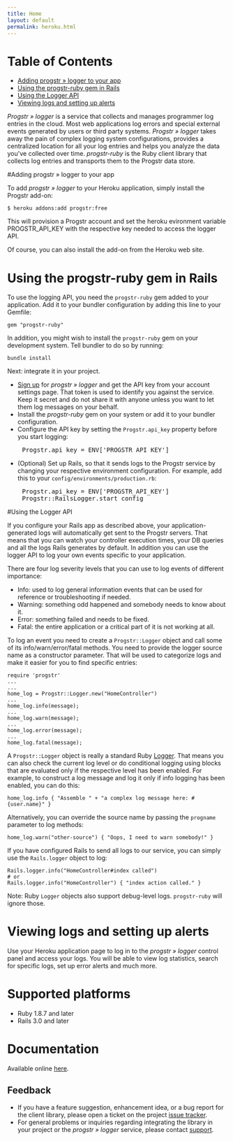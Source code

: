 ```yaml
---
title: Home
layout: default
permalink: heroku.html
---
```

Table of Contents
=================
* [Adding progstr &raquo; logger to your app](#adding_progstr__logger_to_your_app)
* [Using the progstr-ruby gem in Rails](#using_the_progstrruby_gem_in_rails)
* [Using the Logger API](#using_the_logger_api)
* [Viewing logs and setting up alerts](#viewing_logs_and_setting_up_alerts)

*Progstr &raquo; logger* is a service that collects and manages programmer log entries in the cloud. Most web applications log errors and special external events generated by users or third party systems. *Progstr &raquo; logger* takes away the pain of complex logging system configurations, provides a centralized location for all your log entries and helps you analyze the data you've collected over time. *progstr-ruby* is the Ruby client library that collects log entries and transports them to the Progstr data store.

#Adding progstr &raquo; logger to your app

To add *progstr &raquo; logger* to your Heroku application, simply install the Progstr add-on:

    $ heroku addons:add progstr:free

This will provision a Progstr account and set the heroku evironment variable PROGSTR_API_KEY with the respective key needed to access the logger API.

Of course, you can also install the add-on from the Heroku web site.

# Using the progstr-ruby gem in Rails

To use the logging API, you need the `progstr-ruby` gem added to your application. Add it to your bundler configuration by adding this line to your Gemfile:

    gem "progstr-ruby"

In addition, you might wish to install the `progstr-ruby` gem on your development system. Tell bundler to do so by running:

    bundle install

Next: integrate it in your project.

* [Sign up](http://app.progstr.com/signup) for *progstr &raquo; logger* and get the API key from your account settings page. That token is used to identify you against the service. Keep it secret and do not share it with anyone unless you want to let them log messages on your behalf.
* Install the  *progstr-ruby* gem on your system or add it to your bundler configuration.
* Configure the API key by setting the `Progstr.api_key` property before you start logging:
<pre>
    Progstr.api_key = ENV['PROGSTR_API_KEY']
</pre>
* (Optional) Set up Rails, so that it sends logs to the Progstr service by changing your respective environment configuration. For example, add this to your `config/environments/production.rb`:
<pre>
    Progstr.api_key = ENV['PROGSTR_API_KEY']
    Progstr::RailsLogger.start config
</pre>

#Using the Logger API

If you configure your Rails app as described above, your application-generated logs will automatically get sent to the Progstr servers. That means that you can watch your controller execution times, your DB queries and all the logs Rails generates by default. In addition you can use the logger API to log your own events specific to your application.

There are four log severity levels that you can use to log events of different importance: 

* Info: used to log general information events that can be used for reference or troubleshooting if needed.
* Warning: something odd happened and somebody needs to know about it.
* Error: something failed and needs to be fixed.
* Fatal: the entire application or a critical part of it is not working at all.

To log an event you need to create a `Progstr::Logger` object and call some of its info/warn/error/fatal methods. You need to provide the logger source name as a constructor parameter. That will be used to categorize logs and make it easier for you to find specific entries:

    require 'progstr'
    ...
    ...
    home_log = Progstr::Logger.new("HomeController")
    ...
    home_log.info(message);
    ...
    home_log.warn(message);
    ...
    home_log.error(message);
    ...
    home_log.fatal(message);

A `Progstr::Logger` object is really a standard Ruby [Logger](http://www.ruby-doc.org/stdlib/libdoc/logger/rdoc/classes/Logger.html). That means you can also check the current log level or do conditional logging using blocks that are evaluated only if the respective level has been enabled. For example, to construct a log message and log it only if info logging has been enabled, you can do this:

    home_log.info { "Assemble " + "a complex log message here: #{user.name}" }

Alternatively, you can override the source name by passing the `progname` parameter to log methods:

    home_log.warn("other-source") { "Oops, I need to warn somebody!" }

If you have configured Rails to send all logs to our service, you can simply use the `Rails.logger` object to log:

    Rails.logger.info("HomeController#index called")
    # or
    Rails.logger.info("HomeController") { "index action called." }

Note: Ruby `Logger` objects also support debug-level logs. `progstr-ruby` will ignore those.

# Viewing logs and setting up alerts

Use your Heroku application page to log in to the *progstr &raquo; logger* control panel and access your logs. You will be able to view log statistics, search for specific logs, set up error alerts and much more.

# Supported platforms

* Ruby 1.8.7 and later
* Rails 3.0 and later

# Documentation

Available online [here](http://docs.progstr.com).

Feedback
--------
* If you have a feature suggestion, enhancement idea, or a bug report for the client library, please open a ticket on the project [issue tracker](https://github.com/progstr/progstr-ruby/issues).
* For general problems or inquiries regarding integrating the library in your project or the *progstr &raquo; logger* service, please contact [support](http://support.progstr.com).
